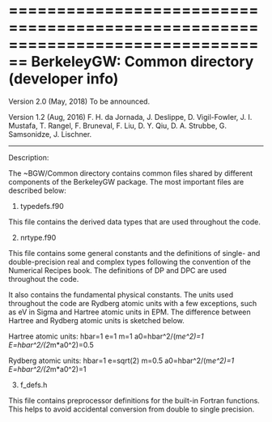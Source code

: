 ================================================================================
BerkeleyGW: Common directory (developer info)
================================================================================

  Version 2.0   (May, 2018)
  To be announced.

  Version 1.2   (Aug, 2016)
  F. H. da Jornada, J. Deslippe, D. Vigil-Fowler, J. I. Mustafa, T. Rangel,
  F. Bruneval, F. Liu, D. Y. Qiu, D. A. Strubbe, G. Samsonidze, J. Lischner.

--------------------------------------------------------------------------------

Description:

The ~BGW/Common directory contains common files shared by different components of 
the BerkeleyGW package. The most important files are described below:

1. typedefs.f90

This file contains the derived data types that are used throughout 
the code.

2. nrtype.f90

This file contains some general constants and the definitions of 
single- and double-precision real and complex types following the 
convention of the Numerical Recipes book. The definitions of DP 
and DPC are used throughout the code.

It also contains the fundamental physical constants. The units used 
throughout the code are Rydberg atomic units with a few exceptions, 
such as eV in Sigma and Hartree atomic units in EPM. The difference 
between Hartree and Rydberg atomic units is sketched below.

Hartree atomic units:
hbar=1  e=1        m=1    a0=hbar^2/(m*e^2)=1  E=hbar^2/(2*m*a0^2)=0.5

Rydberg atomic units:
hbar=1  e=sqrt(2)  m=0.5  a0=hbar^2/(m*e^2)=1  E=hbar^2/(2*m*a0^2)=1

3. f_defs.h

This file contains preprocessor definitions for the built-in Fortran 
functions. This helps to avoid accidental conversion from double to 
single precision.
